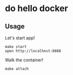 # do hello docker

## Usage

Let's start app!

```console
make start
open http://localhost:8888
```

Walk the container!

```console
make attach
```
